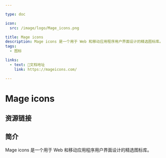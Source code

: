 ```yaml
---

type: doc

icon:
  src: /image/logo/Mage_icons.png

title: Mage icons
description: Mage icons 是一个用于 Web 和移动应用程序用户界面设计的精选图标库。
tags:
  - 图标

links:
  - text: 📖文档地址
    link: https://mageicons.com/

---
```


<ShowLogo />

# Mage icons

<ShowTags />

<ShowBreadcrumb />

## 资源链接

<ShowLinks />

## 简介

Mage icons 是一个用于 Web 和移动应用程序用户界面设计的精选图标库。
